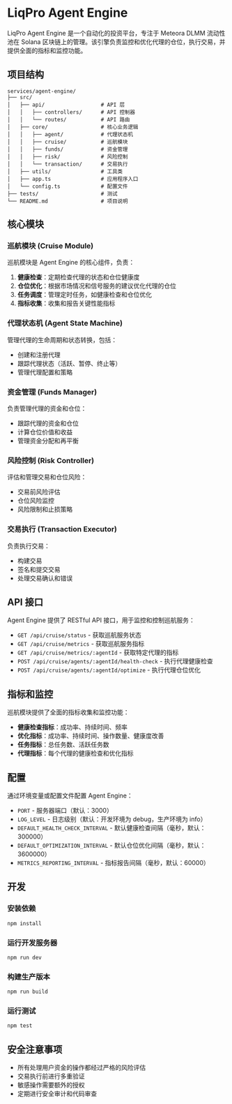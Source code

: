 # LiqPro Agent Engine

LiqPro Agent Engine 是一个自动化的投资平台，专注于 Meteora DLMM 流动性池在 Solana 区块链上的管理。该引擎负责监控和优化代理的仓位，执行交易，并提供全面的指标和监控功能。

## 项目结构

```
services/agent-engine/
├── src/
│   ├── api/                  # API 层
│   │   ├── controllers/      # API 控制器
│   │   └── routes/           # API 路由
│   ├── core/                 # 核心业务逻辑
│   │   ├── agent/            # 代理状态机
│   │   ├── cruise/           # 巡航模块
│   │   ├── funds/            # 资金管理
│   │   ├── risk/             # 风险控制
│   │   └── transaction/      # 交易执行
│   ├── utils/                # 工具类
│   ├── app.ts                # 应用程序入口
│   └── config.ts             # 配置文件
├── tests/                    # 测试
└── README.md                 # 项目说明
```

## 核心模块

### 巡航模块 (Cruise Module)

巡航模块是 Agent Engine 的核心组件，负责：

1. **健康检查**：定期检查代理的状态和仓位健康度
2. **仓位优化**：根据市场情况和信号服务的建议优化代理的仓位
3. **任务调度**：管理定时任务，如健康检查和仓位优化
4. **指标收集**：收集和报告关键性能指标

### 代理状态机 (Agent State Machine)

管理代理的生命周期和状态转换，包括：

- 创建和注册代理
- 跟踪代理状态（活跃、暂停、终止等）
- 管理代理配置和策略

### 资金管理 (Funds Manager)

负责管理代理的资金和仓位：

- 跟踪代理的资金和仓位
- 计算仓位价值和收益
- 管理资金分配和再平衡

### 风险控制 (Risk Controller)

评估和管理交易和仓位风险：

- 交易前风险评估
- 仓位风险监控
- 风险限制和止损策略

### 交易执行 (Transaction Executor)

负责执行交易：

- 构建交易
- 签名和提交交易
- 处理交易确认和错误

## API 接口

Agent Engine 提供了 RESTful API 接口，用于监控和控制巡航服务：

- `GET /api/cruise/status` - 获取巡航服务状态
- `GET /api/cruise/metrics` - 获取巡航服务指标
- `GET /api/cruise/metrics/:agentId` - 获取特定代理的指标
- `POST /api/cruise/agents/:agentId/health-check` - 执行代理健康检查
- `POST /api/cruise/agents/:agentId/optimize` - 执行代理仓位优化

## 指标和监控

巡航模块提供了全面的指标收集和监控功能：

- **健康检查指标**：成功率、持续时间、频率
- **优化指标**：成功率、持续时间、操作数量、健康度改善
- **任务指标**：总任务数、活跃任务数
- **代理指标**：每个代理的健康检查和优化指标

## 配置

通过环境变量或配置文件配置 Agent Engine：

- `PORT` - 服务器端口（默认：3000）
- `LOG_LEVEL` - 日志级别（默认：开发环境为 debug，生产环境为 info）
- `DEFAULT_HEALTH_CHECK_INTERVAL` - 默认健康检查间隔（毫秒，默认：300000）
- `DEFAULT_OPTIMIZATION_INTERVAL` - 默认仓位优化间隔（毫秒，默认：3600000）
- `METRICS_REPORTING_INTERVAL` - 指标报告间隔（毫秒，默认：60000）

## 开发

### 安装依赖

```bash
npm install
```

### 运行开发服务器

```bash
npm run dev
```

### 构建生产版本

```bash
npm run build
```

### 运行测试

```bash
npm test
```

## 安全注意事项

- 所有处理用户资金的操作都经过严格的风险评估
- 交易执行前进行多重验证
- 敏感操作需要额外的授权
- 定期进行安全审计和代码审查
